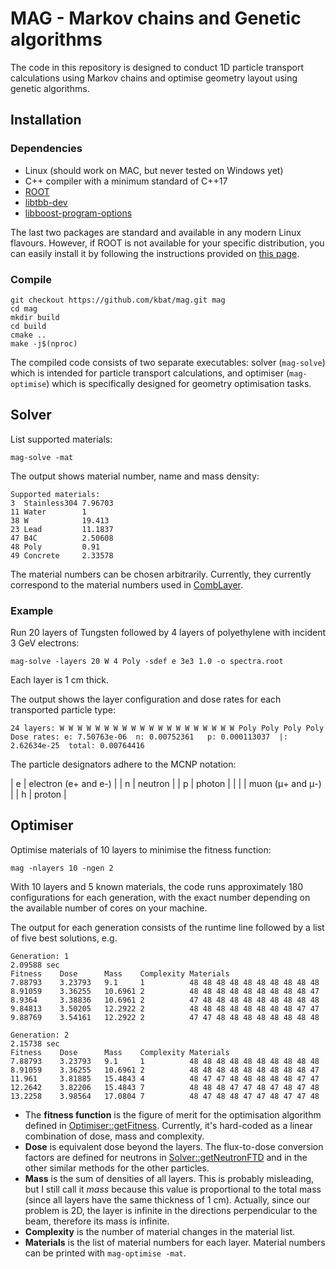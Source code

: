 # MAG - Markov chains and Genetic algorithms

The code in this repository is designed to conduct 1D particle
transport calculations using Markov chains and optimise geometry
layout using genetic algorithms.

## Installation

### Dependencies
* Linux (should work on MAC, but never tested on Windows yet)
* C++ compiler with a minimum standard of C++17
* [ROOT](https://root.cern)
* [libtbb-dev](https://en.wikipedia.org/wiki/Threading_Building_Blocks)
* [libboost-program-options](https://www.boost.org/doc/libs/1_63_0/doc/html/program_options.html)

The last two packages are standard and available in any modern Linux
flavours. However, if ROOT is not available for your specific
distribution, you can easily install it by following the instructions
provided on [this page](https://root.cern/install).

### Compile
```
git checkout https://github.com/kbat/mag.git mag
cd mag
mkdir build
cd build
cmake ..
make -j$(nproc)
```

The compiled code consists of two separate executables: solver
(`mag-solve`) which is intended for particle transport calculations,
and optimiser (`mag-optimise`) which is specifically designed for
geometry optimisation tasks.

## Solver

List supported materials:
```
mag-solve -mat
```
The output shows material number, name and mass density:
```
Supported materials:
3  Stainless304 7.96703
11 Water        1
38 W            19.413
23 Lead         11.1837
47 B4C          2.50608
48 Poly         0.91
49 Concrete     2.33578
```

The material numbers can be chosen arbitrarily. Currently, they
currently correspond to the material numbers used in
[CombLayer](https://github.com/sansell/comblayer).


### Example

Run 20 layers of Tungsten followed by 4 layers of polyethylene with incident 3 GeV electrons:

```mag-solve -layers 20 W 4 Poly -sdef e 3e3 1.0 -o spectra.root```

Each layer is 1 cm thick.

The output shows the layer configuration and dose rates for each transported particle type:
```
24 layers: W W W W W W W W W W W W W W W W W W W W Poly Poly Poly Poly
Dose rates: e: 7.50763e-06  n: 0.00752361   p: 0.000113037  |: 2.62634e-25  total: 0.00764416
```

The particle designators adhere to the MCNP notation:

| e  | electron (e+ and e-) |
| n  | neutron  |
| p  | photon   |
| \| | muon (μ+ and μ-)     |
| h  | proton   |

## Optimiser

Optimise materials of 10 layers to minimise the fitness function:

```mag -nlayers 10 -ngen 2```

With 10 layers and 5 known materials, the code runs approximately 180 configurations for each generation,
with the exact number depending on the available number of cores on your machine.

The output for each generation consists of the runtime line followed
by a list of five best solutions, e.g.

```
Generation: 1
2.09588 sec
Fitness    Dose      Mass    Complexity Materials
7.88793    3.23793   9.1     1          48 48 48 48 48 48 48 48 48 48
8.91059    3.36255   10.6961 2          48 48 48 48 48 48 48 48 48 47
8.9364     3.38836   10.6961 2          47 48 48 48 48 48 48 48 48 48
9.84813    3.50205   12.2922 2          48 48 48 48 48 48 48 48 47 47
9.88769    3.54161   12.2922 2          47 47 48 48 48 48 48 48 48 48

Generation: 2
2.15738 sec
Fitness    Dose      Mass    Complexity Materials
7.88793    3.23793   9.1     1          48 48 48 48 48 48 48 48 48 48
8.91059    3.36255   10.6961 2          48 48 48 48 48 48 48 48 48 47
11.961     3.81885   15.4843 4          48 47 47 48 48 48 48 48 47 47
12.2642    3.82206   15.4843 7          48 48 48 47 47 48 47 48 47 48
13.2258    3.98564   17.0804 7          48 47 48 48 47 47 48 47 47 48
```

* The **fitness function** is the figure of merit for the optimisation
  algorithm defined in
  [Optimiser::getFitness](https://github.com/kbat/mag/blob/master/src/Optimiser.cxx). Currently,
  it's hard-coded as a linear combination of dose, mass and
  complexity.
* **Dose** is equivalent dose beyond the layers. The flux-to-dose
 conversion factors are defined for neutrons in
 [Solver::getNeutronFTD](https://github.com/kbat/mag/blob/master/src/Solver.cxx)
 and in the other similar methods for the other particles.
* **Mass** is the sum of densities of all layers. This is probably
  misleading, but I still call it *mass* because this value is
  proportional to the total mass (since all layers have the same
  thickness of 1 cm).  Actually, since our problem is 2D, the layer is
  infinite in the directions perpendicular to the beam, therefore its
  mass is infinite.
* **Complexity** is the number of material changes in the material list.
* **Materials** is the list of material numbers for each layer. Material numbers can be printed with ``mag-optimise -mat``.
